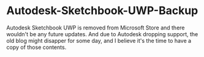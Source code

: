 # Autodesk-Sketchbook-UWP-Backup
Autodesk Sketchbook UWP is removed from Microsoft Store and there wouldn't be any future updates. And due to Autodesk dropping support, the old blog might disapper for some day, and I believe it's the time to have a copy of those contents.
